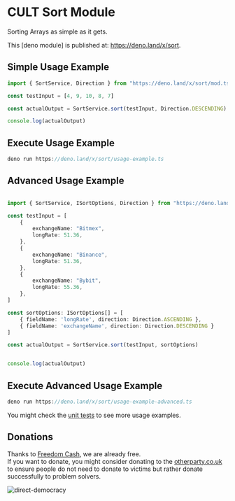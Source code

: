 # CULT Sort Module

Sorting Arrays as simple as it gets.  
  
This [deno module] is published at: https://deno.land/x/sort.  


## Simple Usage Example

```ts 
import { SortService, Direction } from "https://deno.land/x/sort/mod.ts"

const testInput = [4, 9, 10, 8, 7]

const actualOutput = SortService.sort(testInput, Direction.DESCENDING)

console.log(actualOutput)
```

## Execute Usage Example
```ts 
deno run https://deno.land/x/sort/usage-example.ts
```

## Advanced Usage Example

```ts 

import { SortService, ISortOptions, Direction } from "https://deno.land/x/sort/mod.ts"

const testInput = [
    {
        exchangeName: "Bitmex",
        longRate: 51.36,
    },
    {
        exchangeName: "Binance",
        longRate: 51.36,
    },
    {
        exchangeName: "Bybit",
        longRate: 55.36,
    },
]

const sortOptions: ISortOptions[] = [
    { fieldName: 'longRate', direction: Direction.ASCENDING }, 
    { fieldName: 'exchangeName', direction: Direction.DESCENDING }
]

const actualOutput = SortService.sort(testInput, sortOptions)


console.log(actualOutput)

```

## Execute Advanced Usage Example
```ts 
deno run https://deno.land/x/sort/usage-example-advanced.ts
```


You might check the [unit tests](https://github.com/distributed-ledger-technology/sort/blob/master/src/sort-service.spec.ts) to see more usage examples.


## Donations
Thanks to [Freedom Cash](https://FreedomCash.org), we are already free.  
If you want to donate, you might consider donating to the [otherparty.co.uk](https://www.otherparty.co.uk/donate-crypto-the-other-party) to ensure people do not need to donate to victims but rather donate successfully to problem solvers.   
  
![direct-democracy](https://github.com/michael-spengler/sleep/assets/145258627/fe97b7da-62b4-4cf6-9be0-7b03b2f3095a)
